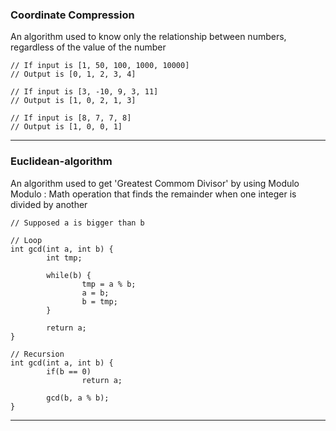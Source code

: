 ### Coordinate Compression

An algorithm used to know only the relationship between numbers, regardless of the value of the number

```
// If input is [1, 50, 100, 1000, 10000]
// Output is [0, 1, 2, 3, 4]

// If input is [3, -10, 9, 3, 11]
// Output is [1, 0, 2, 1, 3]

// If input is [8, 7, 7, 8]
// Output is [1, 0, 0, 1]
```

--------------------------------------

### Euclidean-algorithm

An algorithm used to get 'Greatest Commom Divisor' by using Modulo
Modulo : Math operation that finds the remainder when one integer is divided by another

```
// Supposed a is bigger than b

// Loop
int gcd(int a, int b) {
		int tmp;
		
		while(b) {
				tmp = a % b;
				a = b;
				b = tmp;
		}	

		return a;
}

// Recursion
int gcd(int a, int b) {
		if(b == 0)
				return a;

		gcd(b, a % b);
}
```

--------------------------------------
